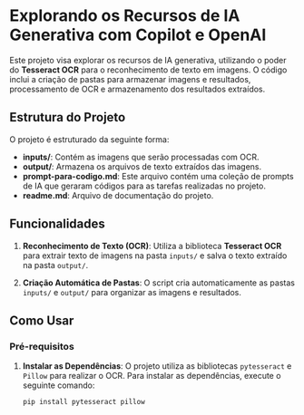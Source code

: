 # Explorando os Recursos de IA Generativa com Copilot e OpenAI

Este projeto visa explorar os recursos de IA generativa, utilizando o poder do **Tesseract OCR** para o reconhecimento de texto em imagens. O código inclui a criação de pastas para armazenar imagens e resultados, processamento de OCR e armazenamento dos resultados extraídos.

## Estrutura do Projeto

O projeto é estruturado da seguinte forma:

- **inputs/**: Contém as imagens que serão processadas com OCR.
- **output/**: Armazena os arquivos de texto extraídos das imagens.
- **prompt-para-codigo.md**: Este arquivo contém uma coleção de prompts de IA que geraram códigos para as tarefas realizadas no projeto.
- **readme.md**: Arquivo de documentação do projeto.

## Funcionalidades

1. **Reconhecimento de Texto (OCR)**:
   Utiliza a biblioteca **Tesseract OCR** para extrair texto de imagens na pasta `inputs/` e salva o texto extraído na pasta `output/`.

2. **Criação Automática de Pastas**:
   O script cria automaticamente as pastas `inputs/` e `output/` para organizar as imagens e resultados.

## Como Usar

### Pré-requisitos

1. **Instalar as Dependências**:
   O projeto utiliza as bibliotecas `pytesseract` e `Pillow` para realizar o OCR. Para instalar as dependências, execute o seguinte comando:

   ```bash
   pip install pytesseract pillow
